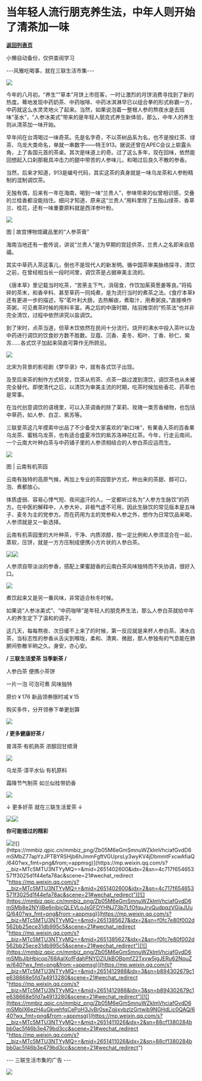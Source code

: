 # 当年轻人流行朋克养生法，中年人则开始了清茶加一味

[**返回列表页**](/gzh/三联生活周刊)

小懒自动备份，仅供查阅学习

\---风雅吃喝事，就在三联生活市集---

![](https://mmbiz.qpic.cn/mmbiz_jpg/Zb05M6eGmSmnuWZklmVhciafGvdD6mSMbFTibWE94bFJkPibxAZRFEpSEMuL1kY5qnYFP4uLckT1ic5gnfZHN5jf5A/640?wx_fmt=jpeg&from;=appmsg)

  

今年的八月初，“养生”“草本”月饼上市揽客，一时让激烈的月饼消费寻找到了新的热度。蓦地发现中药奶茶、中药咖啡、中药冰淇淋早已以组合拳的形式称霸一方，中药就这么水灵灵地火了起来。当然，如果说泡着一整根人参的熬夜水是去班味“圣水”，“人参冰美式”带来的是年轻人朋克式养生新体验，那么，中年人的养生则从清茶加一味开始。

早年间在台湾喝过一味奇茶。先是名字奇，不以茶树品系为名，也不是按红茶、绿茶、乌龙大类命名，单就一串数字——特王913。据说还曾在APEC会议上崭露头角，上了各国元首的茶桌。其次是味道上的奇。过了这么多年，现在回味，依然能回想起入口刹那极具冲击力的甜中带苦的人参味儿，和喝过后良久不散的参香。

当然，后来才知道，913是编号代码，其实这茶的真身就是一味乌龙茶和人参粉精制的混制调饮茶。

无独有偶，后来有一年在海南，喝到一味“兰贵人”，参味带来的似曾相识感，交叠的兰桂香都没能挡住。细问才知道，原来这“兰贵人”用料里除了五指山绿茶、香草兰、桂花，还有一味重要原料就是西洋参叶粉。

![](https://mmbiz.qpic.cn/mmbiz_png/Zb05M6eGmSmnuWZklmVhciafGvdD6mSMbnbPUnCkKPGe1NzVHV8ySePbozz6icWkialkLu66AxoeYV30gErkzhuMg/640?wx_fmt=png&from;=appmsg)

图 | 故宫博物馆藏品里的“人参茶膏”

海南当地还有一套传说，讲说“兰贵人”是为早期的宫廷供茶，兰贵人之名即来自慈禧。

其实中草药入茶这事儿，倒也不是现代人的新发明。循中国茶审美脉络探寻，清饮之前，在曾经相当长一段时间里，调饮茶是占据审美主流的。

《唐本草》里记载当时吃茶，“苦荼主下气，消宿食，作饮加茱萸葱姜等良。”将捣碎的茶末，和香辛料、甚至草药一同炖煮，是为流行当时的煮茶之法。《食疗本草》还有更进一步的描述，写“茗叶利大肠，去热解痰，煮取汁，用煮粥良。”直接唤作茶粥，可见煮茶时候的用料丰富。再之后的中唐时期，陆羽推崇的“煎茶法”也并非完全清饮，过程中依然讲究以盐调饮。

到了宋时，点茶当道，但草木饮依然在民间十分流行。烧开的沸水中投入茶叶以及中药进行调饮的饮食妙方数不胜数。豆蔻、沉香、麦冬、稻叶、丁香、砂仁、紫苏……各式饮子加起来简直可算作无所顾忌。

![](https://mmbiz.qpic.cn/mmbiz_gif/Zb05M6eGmSk6UJvtSE6M03uHicaeRxoVWIUevKn0QA1t48Ll58tcZB74Iv9jeVqnssSuNOQvK2RreXsz2F9UwdA/640?wx_fmt=gif&from;=appmsg)

北宋为背景的影视剧《梦华录》中，就有各式饮子出现。

及至后来茶的制作方式转变，饮茶从煎茶、点茶一路过渡到清饮，调饮茶也从未被完全替代。即使清代之后，以清饮为审美主流的时期，吃茶时候加些香花、药草也是常事。

在当代创意调饮的语境里，可以入茶调香的除了茉莉、玫瑰一类芳香植物，也包括中草药，如人参、白芷、紫苏等。

三联爱茶这几年摸索中出品了不少备受大家喜欢的“新口味”，有果香入茶的百香果乌龙茶、蜜桃乌龙茶，也有适合盛夏冷饮的紫苏洛神花红茶。今年，行走云南间，一个云南大叶种白茶与中药铺子里的人参须相结合的人参白茶应运而生。

![](https://mmbiz.qpic.cn/mmbiz_jpg/Zb05M6eGmSmnuWZklmVhciafGvdD6mSMbJvCVIU3g1yM01YwuEnzECbSj7xJQkb3WiciaVicAayER4kVbwvvDWTjmg/640?wx_fmt=jpeg&from;=appmsg)

图 | 云南有机茶园

云南有独特的高原气候，再加上专业的茶园管护方式，种出来的茶甜、醇可口，泡、煮都放心。

体质虚弱、容易心悸气短、夜间盗汗的人，一定都听过名为“人参方生脉饮”的药方。在中医的解释中，人参大补，非极气虚不可用，因此生脉饮的常见版本是五味子、麦冬为主的党参方。而在药用为主的党参和人参之外，想作为日常饮品来喝，人参须就是又一新选择。

云南有机茶园里的大叶种茶，干净、内质浓醇，按一定比例和人参须混合在一起，蒸软，压饼，就是一方方压制成便携小方片状的人参白茶。

![](https://mmbiz.qpic.cn/mmbiz_jpg/Zb05M6eGmSmnuWZklmVhciafGvdD6mSMbm5sMd9njGkXLazDRYR5OWIPWHHzarvHWWMpDza4APtz6k5mfBnKCIQ/640?wx_fmt=jpeg&from;=appmsg)![](https://mmbiz.qpic.cn/mmbiz_jpg/Zb05M6eGmSmnuWZklmVhciafGvdD6mSMbPibibQBibp5byEARGe7pwyMNGgt0ibdMKhc7icu4Z7ljicPGRib86JJmEGdKg/640?wx_fmt=jpeg&from;=appmsg)

人参须自带淡淡的参香，搭配上果蜜甜香的云南白茶风味独特而不失协调，很好入口。

![](https://mmbiz.qpic.cn/mmbiz_jpg/Zb05M6eGmSmnuWZklmVhciafGvdD6mSMbvaruva74ArQ0bibrl3FG2icpG11Ggqkz1RUTmGgfmUSkgyCuGIU8IiaCw/640?wx_fmt=jpeg&from;=appmsg)

煮饮起来又是另一番风味，非常适合秋冬时候。

如果说“人参冰美式”、“中药咖啡”是年轻人的朋克养生法，那么人参白茶就给中年人的养生定下了温和的调子。

这几天，每每熬夜、次日缓不上来了的时候，第一反应就是来杯人参白茶。沸水白茶，当标志性的参香从舌尖到喉咙，柔和、清爽、微甜，那人参独有的气息能在肺腑间弥散半晌之久。身安，亦心安。

 **/ 三联生活爱茶 当季新茶 /**

人参白茶 便携小茶饼

一片一泡 可泡可煮 风味独特

原价￥176 新品领券限时减￥15

购买多件，分开领券下单更划算

[![](https://mmbiz.qpic.cn/mmbiz_png/Zb05M6eGmSmnuWZklmVhciafGvdD6mSMbha8Vj05lZTPAicFWoMbkbicFWzMRSrPN1sJpEibA1QSiaq64PtnCc8e4vA/640?wx_fmt=png&from;=appmsg)](
"link")

 **/ 更多健康好茶 /**

普洱茶·有机熟茶 浓醇回甘顺滑

[![](https://mmbiz.qpic.cn/mmbiz_png/Zb05M6eGmSmnuWZklmVhciafGvdD6mSMbG4Oc8HBfGT3lDns20Efy85eq6gREhmSUB5aZQPz5VibKWT9UC2HruJw/640?wx_fmt=png&from;=appmsg)](
"link")

  

乌龙茶·漳平水仙 有机原料

霜降节气制茶 如兰似桂带奶香

[![](https://mmbiz.qpic.cn/mmbiz_png/Zb05M6eGmSmnuWZklmVhciafGvdD6mSMbMw6ibLB8EmB3ib1iaOj6jLAmMQVVBZ50bvCB7ERU6DMtO2m6ovjIaoFLA/640?wx_fmt=png&from;=appmsg)](
"link")

  

↓ 更多好茶 就在三联生活爱茶 ↓

[![](https://mmbiz.qpic.cn/mmbiz_jpg/Zb05M6eGmSmnuWZklmVhciafGvdD6mSMbqkHNPwhwibep8tctnLr2RdGjowJiab0uuIMS1EYVFqHzmJtEDNgSMxrg/640?wx_fmt=jpeg&from;=appmsg)](
"link")![](https://mmbiz.qpic.cn/mmbiz_gif/Zb05M6eGmSmnuWZklmVhciafGvdD6mSMbFpErnzcHI1ibgtTC4cNkgIXlWRAg0e9wav34fUPgQGXSz5UpU5tu0ow/640?wx_fmt=gif&from;=appmsg)

 **你可能错过的精彩**  

[![](https://mmbiz.qpic.cn/mmbiz_png/Zb05M6eGmSmnuWZklmVhciafGvdD6mSMbqiaibDUZVHkIjZKeqIrNrKV04Ub5VS0hAoLKIZ4d0VpjNticc7sgG5x7A/640?wx_fmt=png&from;=appmsg)](https://mp.weixin.qq.com/s?__biz=MTc5MTU3NTYyMQ==&mid=2651407470&idx=2&sn=95f6959772ad93b2c037c4ce5cbcecb2&scene=21#wechat_redirect
"https://mp.weixin.qq.com/s?__biz=MTc5MTU3NTYyMQ==&mid=2651407470&idx=2&sn=95f6959772ad93b2c037c4ce5cbcecb2&scene=21#wechat_redirect")[![](https://mmbiz.qpic.cn/mmbiz_png/Zb05M6eGmSmnuWZklmVhciafGvdD6mSMbZ77apYzJPTBYRSHjb6hJmmFgftVGUprsLy3wyKV4jDbmmtFxcwAfiaQ/640?wx_fmt=png&from;=appmsg)](https://mp.weixin.qq.com/s?__biz=MTc5MTU3NTYyMQ==&mid=2651402600&idx=2&sn=4c717f654653571f3025d1f44efa78ac&scene=21#wechat_redirect
"https://mp.weixin.qq.com/s?__biz=MTc5MTU3NTYyMQ==&mid=2651402600&idx=2&sn=4c717f654653571f3025d1f44efa78ac&scene=21#wechat_redirect")[![](https://mmbiz.qpic.cn/mmbiz_png/Zb05M6eGmSmnuWZklmVhciafGvdD6mSMb8e2NYjIBe6nibicQLEVLoJsGFDYHNJ73b7LfOfquJrvQudpqzVGiaJUuQ/640?wx_fmt=png&from;=appmsg)](https://mp.weixin.qq.com/s?__biz=MTc5MTU3NTYyMQ==&mid=2651385627&idx=2&sn=f0fc7e80f002d562bb25ece31db995c5&scene=21#wechat_redirect
"https://mp.weixin.qq.com/s?__biz=MTc5MTU3NTYyMQ==&mid=2651385627&idx=2&sn=f0fc7e80f002d562bb25ece31db995c5&scene=21#wechat_redirect")[![](https://mmbiz.qpic.cn/mmbiz_png/Zb05M6eGmSmnuWZklmVhciafGvdD6mSMbJibHbicop768AalXofFdahPNYDZIUkBOBpmfZ2Txvw5jgJERu62NouZw/640?wx_fmt=png&from;=appmsg)](https://mp.weixin.qq.com/s?__biz=MTc5MTU3NTYyMQ==&mid=2651412988&idx=3&sn=b894302679c1e638668e5fd7a4913280&scene=21#wechat_redirect
"https://mp.weixin.qq.com/s?__biz=MTc5MTU3NTYyMQ==&mid=2651412988&idx=3&sn=b894302679c1e638668e5fd7a4913280&scene=21#wechat_redirect")[![](https://mmbiz.qpic.cn/mmbiz_png/Zb05M6eGmSmnuWZklmVhciafGvdD6mSMbIX6ezH4uGkvehfqCePoH3JvBr0seZqjjxvbzlzGrtwib9NGHdLic0QAQ/640?wx_fmt=png&from;=appmsg)](https://mp.weixin.qq.com/s?__biz=MTc5MTU3NTYyMQ==&mid=2651411026&idx=2&sn=88cf1380284bbb0ac5f46b3e479bd3cc&scene=21#wechat_redirect
"https://mp.weixin.qq.com/s?__biz=MTc5MTU3NTYyMQ==&mid=2651411026&idx=2&sn=88cf1380284bbb0ac5f46b3e479bd3cc&scene=21#wechat_redirect")

\--- 三联生活市集的广告 ---

![](https://mmbiz.qpic.cn/mmbiz_jpg/Zb05M6eGmSmnuWZklmVhciafGvdD6mSMby9qGVKkH3icVSicIric5IK1YhI1TrkQF50uJliaicV1sxuy7W1MI4KUsLVQ/640?wx_fmt=jpeg&from;=appmsg)

